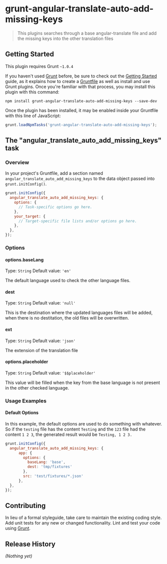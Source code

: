 # grunt-angular-translate-auto-add-missing-keys

> This plugins searches through a base angular-translate file and add the missing keys into the other translation files

## Getting Started
This plugin requires Grunt `~1.0.4`

If you haven't used [Grunt](http://gruntjs.com/) before, be sure to check out the [Getting Started](http://gruntjs.com/getting-started) guide, as it explains how to create a [Gruntfile](http://gruntjs.com/sample-gruntfile) as well as install and use Grunt plugins. Once you're familiar with that process, you may install this plugin with this command:

```shell
npm install grunt-angular-translate-auto-add-missing-keys --save-dev
```

Once the plugin has been installed, it may be enabled inside your Gruntfile with this line of JavaScript:

```js
grunt.loadNpmTasks('grunt-angular-translate-auto-add-missing-keys');
```

## The "angular_translate_auto_add_missing_keys" task

### Overview
In your project's Gruntfile, add a section named `angular_translate_auto_add_missing_keys` to the data object passed into `grunt.initConfig()`.

```js
grunt.initConfig({
  angular_translate_auto_add_missing_keys: {
    options: {
      // Task-specific options go here.
    },
    your_target: {
      // Target-specific file lists and/or options go here.
    },
  },
});
```

### Options

#### options.baseLang
Type: `String`
Default value: `'en'`

The default language used to check the other language files.

#### dest
Type: `String`
Default value: `'null'`

This is the destination where the updated languages files will be added, when there is no destitation, the old files will be overwritten.

#### ext
Type: `String`
Default value: `'json'`

The extension of the translation file

#### options.placeholder
Type: `String`
Default value: `'$$placeholder'`

This value will be filled when the key from the base language is not present in the other checked language.

### Usage Examples

#### Default Options
In this example, the default options are used to do something with whatever. So if the `testing` file has the content `Testing` and the `123` file had the content `1 2 3`, the generated result would be `Testing, 1 2 3.`

```js
grunt.initConfig({
  angular_translate_auto_add_missing_keys: {
      app: {
        options: {
          baseLang: 'base',
          dest: 'tmp/fixtures'
        },
        src: 'test/fixtures/*.json'
      },
  },
});
```

## Contributing
In lieu of a formal styleguide, take care to maintain the existing coding style. Add unit tests for any new or changed functionality. Lint and test your code using [Grunt](http://gruntjs.com/).

## Release History
_(Nothing yet)_
